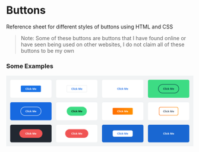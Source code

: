 # Buttons
Reference sheet for different styles of buttons using HTML and CSS

> Note: Some of these buttons are buttons that I have found online or have seen being used on other websites, I do not claim all of these buttons to be my own

### Some Examples
![buttons.jpg](rsc/imgs/buttons.jpg)
